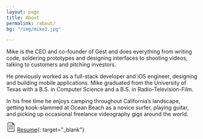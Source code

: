 ```yaml
---
layout: page
title: About
permalink: /about/
bg: "/img/mike3.jpg"

---
```


Mike is the CEO and co-founder of Gest and does everything from writing code,
soldering prototypes and designing interfaces to shooting videos, talking to
customers and pitching investors.

He previously worked as a full-stack developer and iOS engineer, designing and
building mobile applications. Mike graduated from the University of Texas with
a B.S. in Computer Science and a B.S. in Radio-Television-Film.

In his free time he enjoys camping throughout California’s landscape, getting
kook-slammed at Ocean Beach as a novice surfer, playing guitar, and picking up
occasional freelance videography gigs around the world.
    
![resume icon](data:image/png;base64,iVBORw0KGgoAAAANSUhEUgAAABgAAAAYCAYAAADgdz34AAAA9ElEQVRIS+2WbQ3CMBCGnykACTgAFAAOkAAOkIADcAA4AAUgARyAAxywvORGWLOl12Uk/FiTJlt7u+fuvfUjo9wWwC4Yi70+gRlwrTLMgsELUPSYY82PgA1QC6kCrA3iAUyBM3AAJsDYYJ9v2wLIjyR6mVzK6N3aAkjWvkl2AuZtAeRnZc71PLAu6aIZKIqhpxCAopZEcqwaugDfkcU4xyaAmNOq+aQM9I/3nJQHcP+lRMXiTMrAGXzJLAnQSRRdaCkS3WyTS6rB1vYWT7Flq8WWBPA4Dm06QFS1/5BIZ6z2liZNGeiGUXseNLm2hIEsgX0xmAMQnWAZ+B7YZAAAAABJRU5ErkJggg==)
[Resume](https://standardresume.co/id/-JotoJ_PuEqJ_v8zRuF9){: target="_blank"}
